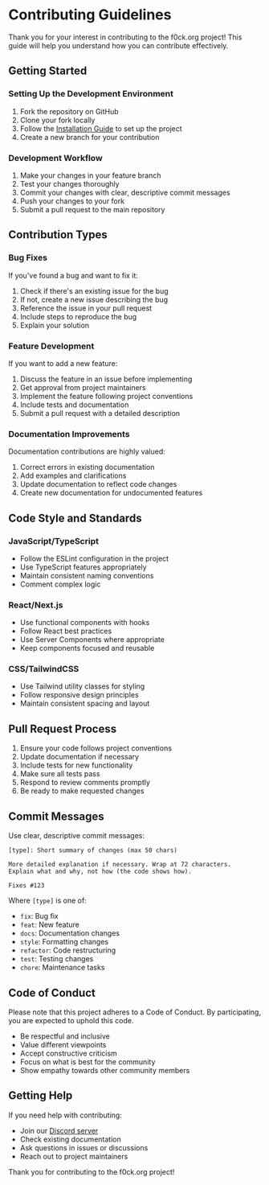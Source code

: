 # Contributing Guidelines

Thank you for your interest in contributing to the f0ck.org project! This guide will help you understand how you can contribute effectively.

## Getting Started

### Setting Up the Development Environment

1. Fork the repository on GitHub
2. Clone your fork locally
3. Follow the [Installation Guide](Installation-Guide) to set up the project
4. Create a new branch for your contribution

### Development Workflow

1. Make your changes in your feature branch
2. Test your changes thoroughly
3. Commit your changes with clear, descriptive commit messages
4. Push your changes to your fork
5. Submit a pull request to the main repository

## Contribution Types

### Bug Fixes

If you've found a bug and want to fix it:

1. Check if there's an existing issue for the bug
2. If not, create a new issue describing the bug
3. Reference the issue in your pull request
4. Include steps to reproduce the bug
5. Explain your solution

### Feature Development

If you want to add a new feature:

1. Discuss the feature in an issue before implementing
2. Get approval from project maintainers
3. Implement the feature following project conventions
4. Include tests and documentation
5. Submit a pull request with a detailed description

### Documentation Improvements

Documentation contributions are highly valued:

1. Correct errors in existing documentation
2. Add examples and clarifications
3. Update documentation to reflect code changes
4. Create new documentation for undocumented features

## Code Style and Standards

### JavaScript/TypeScript

- Follow the ESLint configuration in the project
- Use TypeScript features appropriately
- Maintain consistent naming conventions
- Comment complex logic

### React/Next.js

- Use functional components with hooks
- Follow React best practices
- Use Server Components where appropriate
- Keep components focused and reusable

### CSS/TailwindCSS

- Use Tailwind utility classes for styling
- Follow responsive design principles
- Maintain consistent spacing and layout

## Pull Request Process

1. Ensure your code follows project conventions
2. Update documentation if necessary
3. Include tests for new functionality
4. Make sure all tests pass
5. Respond to review comments promptly
6. Be ready to make requested changes

## Commit Messages

Use clear, descriptive commit messages:

```
[type]: Short summary of changes (max 50 chars)

More detailed explanation if necessary. Wrap at 72 characters.
Explain what and why, not how (the code shows how).

Fixes #123
```

Where `[type]` is one of:
- `fix`: Bug fix
- `feat`: New feature
- `docs`: Documentation changes
- `style`: Formatting changes
- `refactor`: Code restructuring
- `test`: Testing changes
- `chore`: Maintenance tasks

## Code of Conduct

Please note that this project adheres to a Code of Conduct. By participating, you are expected to uphold this code.

- Be respectful and inclusive
- Value different viewpoints
- Accept constructive criticism
- Focus on what is best for the community
- Show empathy towards other community members

## Getting Help

If you need help with contributing:

- Join our [Discord server](https://discord.gg/SmWpwGnyrU)
- Check existing documentation
- Ask questions in issues or discussions
- Reach out to project maintainers

Thank you for contributing to the f0ck.org project! 